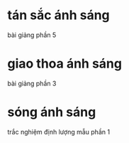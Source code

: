 # tán sắc ánh sáng
bài giảng phần 5

# giao thoa ánh sáng
 bài giảng phần 3 

 # sóng ánh sáng
trắc nghiệm định lượng mẫu phần 1
